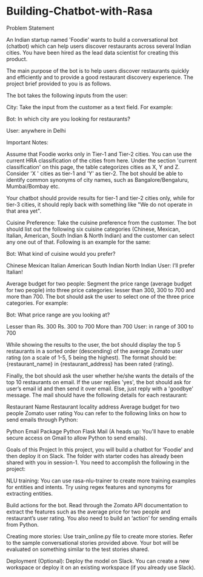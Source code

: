 # Building-Chatbot-with-Rasa

Problem Statement

An Indian startup named 'Foodie' wants to build a conversational bot (chatbot) which can help users discover restaurants across several Indian cities. You have been hired as the lead data scientist for creating this product. 

The main purpose of the bot is to help users discover restaurants quickly and efficiently and to provide a good restaurant discovery experience. The project brief provided to you is as follows. 

The bot takes the following inputs from the user:

City: Take the input from the customer as a text field. For example:

Bot: In which city are you looking for restaurants?

User: anywhere in Delhi

Important Notes: 

Assume that Foodie works only in Tier-1 and Tier-2 cities. You can use the current HRA classification of the cities from here. Under the section 'current classification' on this page, the table categorizes cities as X, Y and Z. Consider 'X ' cities as tier-1 and 'Y' as tier-2. 
The bot should be able to identify common synonyms of city names, such as Bangalore/Bengaluru, Mumbai/Bombay etc.
 

Your chatbot should provide results for tier-1 and tier-2 cities only, while for tier-3 cities, it should reply back with something like "We do not operate in that area yet". 

Cuisine Preference: Take the cuisine preference from the customer. The bot should list out the following six cuisine categories (Chinese, Mexican, Italian, American, South Indian & North Indian) and the customer can select any one out of that. Following is an example for the same:

Bot: What kind of cuisine would you prefer?

Chinese
Mexican
Italian
American
South Indian
North Indian
User: I’ll prefer Italian!

Average budget for two people: Segment the price range (average budget for two people) into three price categories: lesser than 300, 300 to 700 and more than 700. The bot should ask the user to select one of the three price categories. For example:

Bot: What price range are you looking at?

Lesser than Rs. 300
Rs. 300 to 700
More than 700
User: in range of 300 to 700
 
While showing the results to the user, the bot should display the top 5 restaurants in a sorted order (descending) of the average Zomato user rating (on a scale of 1-5, 5 being the highest). The format should be: {restaurant_name} in {restaurant_address} has been rated {rating}.


Finally, the bot should ask the user whether he/she wants the details of the top 10 restaurants on email. If the user replies 'yes', the bot should ask for user’s email id and then send it over email. Else, just reply with a 'goodbye' message. The mail should have the following details for each restaurant:

Restaurant Name
Restaurant locality address
Average budget for two people
Zomato user rating
You can refer to the following links on how to send emails through Python:

Python Email Package
Python Flask Mail
(A heads up: You'll have to enable secure access on Gmail to allow Python to send emails).

 Goals of this Project
In this project, you will build a chatbot for ‘Foodie’ and then deploy it on Slack. The folder with starter codes has already been shared with you in session-1. You need to accomplish the following in the project:

NLU training: You can use rasa-nlu-trainer to create more training examples for entities and intents. Try using regex features and synonyms for extracting entities.

Build actions for the bot. Read through the Zomato API documentation to extract the features such as the average price for two people and restaurant’s user rating. You also need to build an ‘action’ for sending emails from Python.

Creating more stories: Use train_online.py file to create more stories. Refer to the sample conversational stories provided above.  Your bot will be evaluated on something similar to the test stories shared.

Deployment (Optional): Deploy the model on Slack. You can create a new workspace or deploy it on an existing workspace (if you already use Slack).

 
